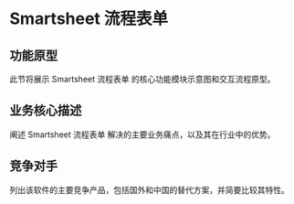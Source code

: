 # Smartsheet 流程表单

## 功能原型

此节将展示 Smartsheet 流程表单 的核心功能模块示意图和交互流程原型。

## 业务核心描述

阐述 Smartsheet 流程表单 解决的主要业务痛点，以及其在行业中的优势。

## 竞争对手

列出该软件的主要竞争产品，包括国外和中国的替代方案，并简要比较其特性。
